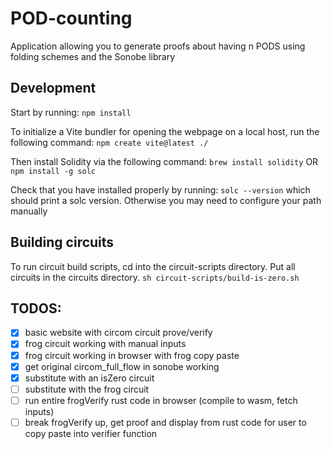 # POD-counting

Application allowing you to generate proofs about having n PODS using folding schemes and the Sonobe library

## Development

Start by running:
`npm install`

To initialize a Vite bundler for opening the webpage on a local host, run the following command:
`npm create vite@latest ./`

Then install Solidity via the following command:
`brew install solidity`
OR
`npm install -g solc`

Check that you have installed properly by running:
`solc --version`
which should print a solc version. Otherwise you may need to configure your path manually

## Building circuits

To run circuit build scripts, cd into the circuit-scripts directory. Put all circuits in the circuits directory.
`sh circuit-scripts/build-is-zero.sh`

## TODOS:

- [x] basic website with circom circuit prove/verify
- [x] frog circuit working with manual inputs
- [x] frog circuit working in browser with frog copy paste
- [x] get original circom_full_flow in sonobe working
- [x] substitute with an isZero circuit
- [ ] substitute with the frog circuit
- [ ] run entire frogVerify rust code in browser (compile to wasm, fetch inputs)
- [ ] break frogVerify up, get proof and display from rust code for user to copy paste into verifier function
